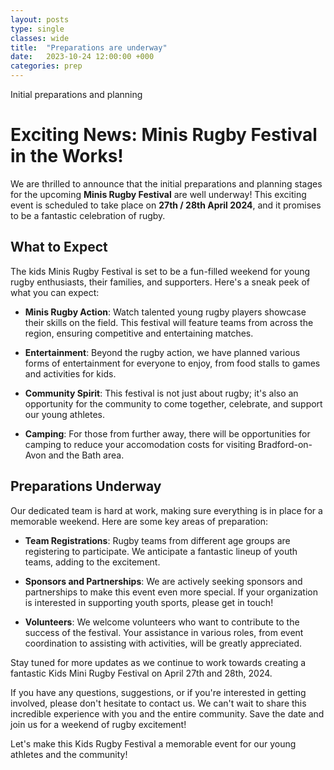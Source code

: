 ```yaml
---
layout: posts
type: single
classes: wide
title:  "Preparations are underway"
date:   2023-10-24 12:00:00 +000
categories: prep
---
```

Initial preparations and planning 

# Exciting News: Minis Rugby Festival in the Works!

We are thrilled to announce that the initial preparations and planning stages for the upcoming **Minis Rugby Festival** are well underway! This exciting event is scheduled to take place on **27th / 28th April 2024**, and it promises to be a fantastic celebration of rugby.

## What to Expect

The kids Minis Rugby Festival is set to be a fun-filled weekend for young rugby enthusiasts, their families, and supporters. Here's a sneak peek of what you can expect:

- **Minis Rugby Action**: Watch talented young rugby players showcase their skills on the field. This festival will feature teams from across the region, ensuring competitive and entertaining matches.

- **Entertainment**: Beyond the rugby action, we have planned various forms of entertainment for everyone to enjoy, from food stalls to games and activities for kids.

- **Community Spirit**: This festival is not just about rugby; it's also an opportunity for the community to come together, celebrate, and support our young athletes.

- **Camping**: For those from further away, there will be opportunities for camping to reduce your accomodation costs for visiting Bradford-on-Avon and the Bath area.

## Preparations Underway

Our dedicated team is hard at work, making sure everything is in place for a memorable weekend. Here are some key areas of preparation:

- **Team Registrations**: Rugby teams from different age groups are registering to participate. We anticipate a fantastic lineup of youth teams, adding to the excitement.

- **Sponsors and Partnerships**: We are actively seeking sponsors and partnerships to make this event even more special. If your organization is interested in supporting youth sports, please get in touch!

- **Volunteers**: We welcome volunteers who want to contribute to the success of the festival. Your assistance in various roles, from event coordination to assisting with activities, will be greatly appreciated.

Stay tuned for more updates as we continue to work towards creating a fantastic Kids Mini Rugby Festival on April 27th and 28th, 2024.

If you have any questions, suggestions, or if you're interested in getting involved, please don't hesitate to contact us. We can't wait to share this incredible experience with you and the entire community. Save the date and join us for a weekend of rugby excitement!

Let's make this Kids Rugby Festival a memorable event for our young athletes and the community!